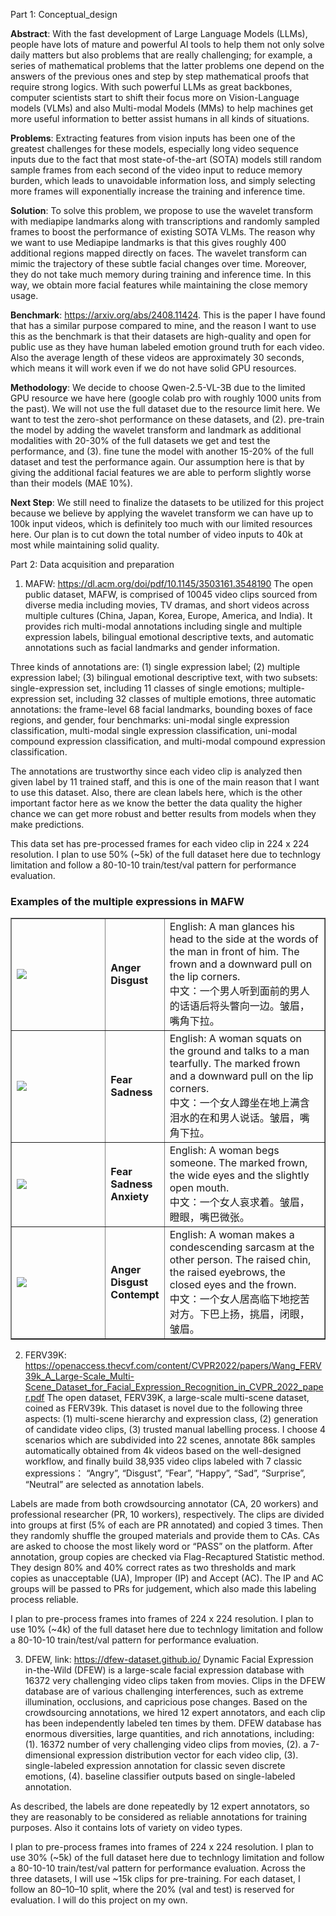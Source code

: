 Part 1: Conceptual_design

**Abstract**: With the fast development of Large Language Models (LLMs), people have lots of mature and powerful AI tools to help them not only solve daily matters but also problems that are really challenging; for example, a series of mathematical problems that the latter problems one depend on the answers of the previous ones and step by step mathematical proofs that require strong logics. With such powerful LLMs as great backbones, computer scientists start to shift their focus more on Vision-Language models (VLMs) and also Multi-modal Models (MMs) to help machines get more useful information to better assist humans in all kinds of situations.

**Problems**: Extracting features from vision inputs has been one of the greatest challenges for these models, especially long video sequence inputs due to the fact that most state-of-the-art (SOTA) models still random sample frames from each second of the video input to reduce memory burden, which leads to unavoidable information loss, and simply selecting more frames will exponentially increase the training and inference time. 

**Solution**: To solve this problem, we propose to use the wavelet transform with mediapipe landmarks along with transcriptions and randomly sampled frames to boost the performance of existing SOTA VLMs. The reason why we want to use Mediapipe landmarks is that this gives roughly 400 additional regions mapped directly on faces. The wavelet transform can mimic the trajectory of these subtle facial changes over time. Moreover, they do not take much memory during training and inference time. In this way, we obtain more facial features while maintaining the close memory usage.

**Benchmark**: https://arxiv.org/abs/2408.11424. This is the paper I have found that has a similar purpose compared to mine, and the reason I want to use this as the benchmark is that their datasets are high-quality and open for public use as they have human labeled emotion ground truth for each video. Also the average length of these videos are approximately 30 seconds, which means it will work even if we do not have solid GPU resources. 

**Methodology**: We decide to choose Qwen-2.5-VL-3B due to the limited GPU resource we have here (google colab pro with roughly 1000 units from the past). We will not use the full dataset due to the resource limit here. We want to test the zero-shot performance on these datasets, and (2). pre-train the model by adding the wavelet transform and landmark as additional modalities with 20-30% of the full datasets we get and test the performance, and (3). fine tune the model with another 15-20% of the full dataset and test the performance again. Our assumption here is that by giving the additional facial features we are able to perform slightly worse than their models (MAE 10%). 

**Next Step**: We still need to finalize the datasets to be utilized for this project because we believe by applying the wavelet transform we can have up to 100k input videos, which is definitely too much with our limited resources here. Our plan is to cut down the total number of video inputs to 40k at most while maintaining solid quality.




Part 2: Data acquisition and preparation

1. MAFW: https://dl.acm.org/doi/pdf/10.1145/3503161.3548190 
The open public dataset, MAFW, is comprised of 10045 video clips sourced from diverse media including movies, TV dramas, and short videos across multiple 
cultures (China, Japan, Korea, Europe, America, and India). It provides rich multi-modal annotations including single and multiple
expression labels, bilingual emotional descriptive texts, and automatic annotations such as facial landmarks and gender information. 

Three kinds of annotations are: (1) single expression label; (2) multiple expression label; (3) bilingual emotional descriptive text,
with two subsets: single-expression set, including 11 classes of single emotions; multiple-expression set, including 32 classes of 
multiple emotions, three automatic annotations: the frame-level 68 facial landmarks, bounding boxes of face regions, and gender, 
four benchmarks: uni-modal single expression classification, multi-modal single expression classification, uni-modal compound 
expression classification, and multi-modal compound expression classification. 

The annotations are trustworthy since each video clip is analyzed then given label by 11 trained staff, and this is one of the main reason
that I want to use this dataset. Also, there are clean labels here, which is the other important factor here as we know the better the data
quality the higher chance we can get more robust and better results from models when they make predictions. 

This data set has pre-processed frames for each video clip in 224 x 224 resolution. I plan to use 50% (~5k) of the full dataset here due to 
technlogy limitation and follow a 80-10-10 train/test/val pattern for performance evaluation. 

### Examples of the multiple expressions in MAFW

<table id="tfhover" class="tftable" border="1">
<tr><td width="30%"><image src="samples-gif/anger-disgust_08827.gif" /></td><td width="15%"><b>Anger<br/>Disgust</b></td><td>English: A man glances his head to the side at the words of the man in front of him. The frown and a downward pull on the lip corners.<br />中文：一个男人听到面前的男人的话语后将头瞥向一边。皱眉，嘴角下拉。</td></tr>
<tr><td><image src="samples-gif/fear_sad_07213.gif" /></td><td><b>Fear<br/>Sadness</b></td><td>English: A woman squats on the ground and talks to a man tearfully. The marked frown and a downward pull on the lip corners.<br />中文：一个女人蹲坐在地上满含泪水的在和男人说话。皱眉，嘴角下拉。</td></tr>
<tr><td><image src="samples-gif/fear-sad-anxiety_09878.gif" /></td><td><b>Fear<br/>Sadness<br/>Anxiety</b></td><td>English: A woman begs someone. The marked frown, the wide eyes and the slightly open mouth.<br />中文：一个女人哀求着。皱眉，瞪眼，嘴巴微张。</td></tr>
<tr><td><image src="samples-gif/anger-disgust-contempt_15120.gif" /></td><td><b>Anger<br/>Disgust<br/>Contempt</b></td><td>English: A woman makes a condescending sarcasm at the other person. The raised chin, the raised eyebrows, the closed eyes and the frown.<br />中文：一个女人居高临下地挖苦对方。下巴上扬，挑眉，闭眼，皱眉。</td></tr>
</table>

2. FERV39K: https://openaccess.thecvf.com/content/CVPR2022/papers/Wang_FERV39k_A_Large-Scale_Multi-Scene_Dataset_for_Facial_Expression_Recognition_in_CVPR_2022_paper.pdf
The open dataset, FERV39K, a large-scale multi-scene dataset, coined as FERV39k. This dataset is novel due to the following
three aspects: (1) multi-scene hierarchy and expression class, (2) generation of candidate video clips, (3) trusted manual
labelling process. I choose 4 scenarios which are subdivided into 22 scenes, annotate 86k samples automatically obtained from 4k videos
based on the well-designed workflow, and finally build 38,935 video clips labeled with 7 classic expressions： “Angry”,
“Disgust”, “Fear”, “Happy”, “Sad”, “Surprise”, “Neutral” are selected as annotation labels.

Labels are made from both crowdsourcing annotator (CA, 20 workers) and professional researcher (PR, 10 workers), respectively. The clips are 
divided into groups at first (5% of each are PR annotated) and copied 3 times. Then they randomly shuffle the grouped materials and provide them 
to CAs. CAs are asked to choose the most likely word or “PASS” on the platform. After annotation, group copies are checked via 
Flag-Recaptured Statistic method. They design 80% and 40% correct rates as two thresholds and mark copies as unacceptable (UA), Improper (IP) and Accept (AC). 
The IP and AC groups will be passed to PRs for judgement, which also made this labeling process reliable. 

I plan to pre-process frames into frames of 224 x 224 resolution. I plan to use 10% (~4k) of the full dataset here due to technlogy limitation 
and follow a 80-10-10 train/test/val pattern for performance evaluation. 

3. DFEW, link: https://dfew-dataset.github.io/
Dynamic Facial Expression in-the-Wild (DFEW) is a large-scale facial expression database with 16372 very challenging video clips taken from movies. Clips in the
DFEW database are of various challenging interferences, such as extreme illumination, occlusions, and capricious pose changes. Based on the crowdsourcing annotations,
we hired 12 expert annotators, and each clip has been independently labeled ten times by them. DFEW database has enormous diversities, large quantities, and rich
annotations, including: (1). 16372 number of very challenging video clips from movies, (2). a 7-dimensional expression distribution vector for each video clip,
(3). single-labeled expression annotation for classic seven discrete emotions, (4). baseline classifier outputs based on single-labeled annotation.

As described, the labels are done repeatedly by 12 expert annotators, so they are reasonably to be considered as reliable annotations for training purposes. 
Also it contains lots of variety on video types. 

I plan to pre-process frames into frames of 224 x 224 resolution. I plan to use 30% (~5k) of the full dataset here due to technlogy limitation and 
follow a 80-10-10 train/test/val pattern for performance evaluation. Across the three datasets, I will use ~15k clips for pre-training. For each dataset, 
I follow an 80–10–10 split, where the 20% (val and test) is reserved for evaluation. I will do this project on my own. 

